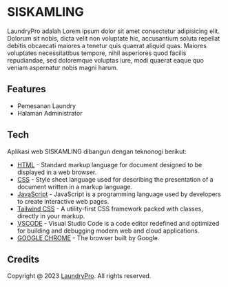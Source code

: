# SISKAMLING
LaundryPro adalah Lorem ipsum dolor sit amet consectetur adipisicing elit. Dolorum sit nobis, dicta velit non voluptate hic, accusantium soluta repellat debitis obcaecati maiores a tenetur quis quaerat aliquid quas. Maiores voluptates necessitatibus tempore, nihil asperiores quod facilis repudiandae, sed doloremque voluptas iure, modi quaerat eaque quo veniam aspernatur nobis magni harum.

## Features
- Pemesanan Laundry
- Halaman Administrator

## Tech
Aplikasi web SISKAMLING dibangun dengan teknonogi berikut:
* [HTML](https://developer.mozilla.org/en-US/docs/Web/HTML) - Standard markup language for document designed to be displayed in a web browser.
* [CSS](https://developer.mozilla.org/en-US/docs/Web/CSS) - Style sheet language used for describing the presentation of a document written in a markup language.
* [JavaScript](https://www.javascript.com/) - JavaScript is a programming language used by developers to create interactive web pages.
* [Tailwind CSS](https://getbootstrap.com/) - A utility-first CSS framework packed with classes, directly in your markup.
* [VSCODE](https://code.visualstudio.com/) - Visual Studio Code is a code editor redefined and optimized for building and debugging modern web and cloud applications. 
* [GOOGLE CHROME](https://www.google.com/intl/id_id/chrome/) - The browser built by Google.

## Credits
Copyright @ 2023 [LaundryPro](https://github.com/raihanprojecthub/laundrypro-frontend). All rights reserved.